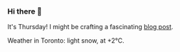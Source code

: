 ### Hi there :wave:

It's Thursday! I might be crafting a fascinating [blog post](https://benjaminwuethrich.dev).

Weather in Toronto: light snow, at +2°C.

